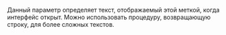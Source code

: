 Данный параметр определяет текст, отображаемый этой меткой, когда интерфейс открыт. Можно использовать процедуру, возвращающую строку, для более сложных текстов.